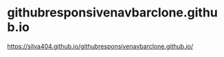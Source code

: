 # githubresponsivenavbarclone.github.io
https://silva404.github.io/githubresponsivenavbarclone.github.io/
